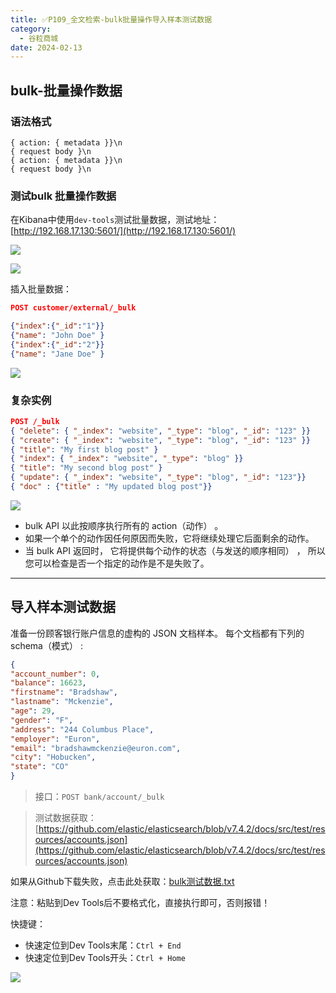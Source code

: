 ```yaml
---
title: ✅P109_全文检索-bulk批量操作导入样本测试数据
category:
  - 谷粒商城
date: 2024-02-13
---
```


<!-- more -->

## bulk-批量操作数据

### 语法格式

```shell
{ action: { metadata }}\n
{ request body }\n
{ action: { metadata }}\n
{ request body }\n
```

### 测试bulk 批量操作数据

在Kibana中使用`dev-tools`测试批量数据，测试地址：[http://192.168.17.130:5601/](http://192.168.17.130:5601/)

![](https://cfmall-hello.oss-cn-beijing.aliyuncs.com/img/202311/202311271518786.png#id=iRbQ5&originHeight=922&originWidth=784&originalType=binary&ratio=1&rotation=0&showTitle=false&status=done&style=none&title=)

![](https://cfmall-hello.oss-cn-beijing.aliyuncs.com/img/202311/202311271518899.png#id=yGjE1&originHeight=580&originWidth=233&originalType=binary&ratio=1&rotation=0&showTitle=false&status=done&style=none&title=)

插入批量数据：

```json
POST customer/external/_bulk

{"index":{"_id":"1"}}
{"name": "John Doe" }
{"index":{"_id":"2"}}
{"name": "Jane Doe" }
```

![](https://cfmall-hello.oss-cn-beijing.aliyuncs.com/img/202311/202311241731605.png#id=FhlPB&originHeight=903&originWidth=1920&originalType=binary&ratio=1&rotation=0&showTitle=false&status=done&style=none&title=)

### 复杂实例

```json
POST /_bulk
{ "delete": { "_index": "website", "_type": "blog", "_id": "123" }}
{ "create": { "_index": "website", "_type": "blog", "_id": "123" }}
{ "title": "My first blog post" }
{ "index": { "_index": "website", "_type": "blog" }}
{ "title": "My second blog post" }
{ "update": { "_index": "website", "_type": "blog", "_id": "123"}}
{ "doc" : {"title" : "My updated blog post"}}
```

![](https://cfmall-hello.oss-cn-beijing.aliyuncs.com/img/202311/202311241731654.png#id=nyslb&originHeight=903&originWidth=1920&originalType=binary&ratio=1&rotation=0&showTitle=false&status=done&style=none&title=)

- bulk API 以此按顺序执行所有的 action（动作） 。
- 如果一个单个的动作因任何原因而失败，它将继续处理它后面剩余的动作。
- 当 bulk API 返回时， 它将提供每个动作的状态（与发送的顺序相同） ， 所以您可以检查是否一个指定的动作是不是失败了。

---

## 导入样本测试数据

准备一份顾客银行账户信息的虚构的 JSON 文档样本。 每个文档都有下列的 schema（模式） :

```json
{
"account_number": 0,
"balance": 16623,
"firstname": "Bradshaw",
"lastname": "Mckenzie",
"age": 29,
"gender": "F",
"address": "244 Columbus Place",
"employer": "Euron",
"email": "bradshawmckenzie@euron.com",
"city": "Hobucken",
"state": "CO"
}
```

> 接口：`POST bank/account/_bulk`


> 测试数据获取：[https://github.com/elastic/elasticsearch/blob/v7.4.2/docs/src/test/resources/accounts.json](https://github.com/elastic/elasticsearch/blob/v7.4.2/docs/src/test/resources/accounts.json)


如果从Github下载失败，点击此处获取：[bulk测试数据.txt](https://www.yuque.com/attachments/yuque/0/2023/txt/22392275/1701071193871-4020be77-8f75-438b-9b02-bff901d4ace9.txt?_lake_card=%7B%22src%22%3A%22https%3A%2F%2Fwww.yuque.com%2Fattachments%2Fyuque%2F0%2F2023%2Ftxt%2F22392275%2F1701071193871-4020be77-8f75-438b-9b02-bff901d4ace9.txt%22%2C%22name%22%3A%22bulk%E6%B5%8B%E8%AF%95%E6%95%B0%E6%8D%AE.txt%22%2C%22size%22%3A244846%2C%22ext%22%3A%22txt%22%2C%22source%22%3A%22%22%2C%22status%22%3A%22done%22%2C%22download%22%3Atrue%2C%22type%22%3A%22text%2Fplain%22%2C%22taskId%22%3A%22u8192805b-1247-4bbe-9456-ed8de6ee4eb%22%2C%22taskType%22%3A%22upload%22%2C%22mode%22%3A%22title%22%2C%22id%22%3A%22u3e90cdf7%22%2C%22card%22%3A%22file%22%7D)

注意：粘贴到Dev Tools后不要格式化，直接执行即可，否则报错！

快捷键：

- 快速定位到Dev Tools末尾：`Ctrl + End`
- 快速定位到Dev Tools开头：`Ctrl + Home`

![](https://cfmall-hello.oss-cn-beijing.aliyuncs.com/img/202311/202311241732026.png#id=VSWXG&originHeight=903&originWidth=1920&originalType=binary&ratio=1&rotation=0&showTitle=false&status=done&style=none&title=)
